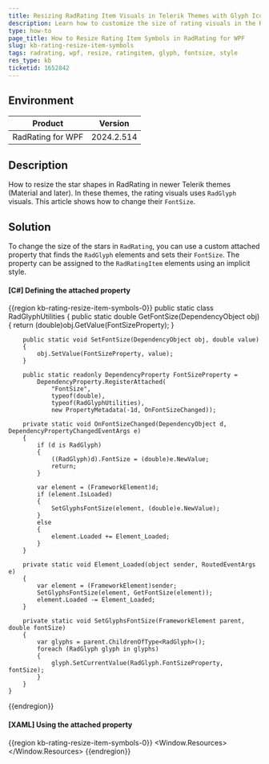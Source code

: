 ```yaml
---
title: Resizing RadRating Item Visuals in Telerik Themes with Glyph Icons
description: Learn how to customize the size of rating visuals in the RadRating control for WPF applications.
type: how-to
page_title: How to Resize Rating Item Symbols in RadRating for WPF
slug: kb-rating-resize-item-symbols
tags: radrating, wpf, resize, ratingitem, glyph, fontsize, style
res_type: kb
ticketid: 1652842
---
```


## Environment

| Product | Version |
| --- | --- |
| RadRating for WPF | 2024.2.514 |

## Description

How to resize the star shapes in RadRating in newer Telerik themes (Material and later). In these themes, the rating visuals uses `RadGlyph` visuals. This article shows how to change their `FontSize`.

## Solution

To change the size of the stars in `RadRating`, you can use a custom attached property that finds the `RadGlyph` elements and sets their `FontSize`. The property can be assigned to the `RadRatingItem` elements using an implicit style.

#### __[C#] Defining the attached property__
{{region kb-rating-resize-item-symbols-0}}
     public static class RadGlyphUtilities
    {
        public static double GetFontSize(DependencyObject obj)
        {
            return (double)obj.GetValue(FontSizeProperty);
        }

        public static void SetFontSize(DependencyObject obj, double value)
        {
            obj.SetValue(FontSizeProperty, value);
        }
                
        public static readonly DependencyProperty FontSizeProperty =
            DependencyProperty.RegisterAttached(
                "FontSize",
                typeof(double), 
                typeof(RadGlyphUtilities), 
                new PropertyMetadata(-1d, OnFontSizeChanged));

        private static void OnFontSizeChanged(DependencyObject d, DependencyPropertyChangedEventArgs e)
        {            
            if (d is RadGlyph)
            {
                ((RadGlyph)d).FontSize = (double)e.NewValue;
                return;
            }
            
            var element = (FrameworkElement)d;
            if (element.IsLoaded)
            {
                SetGlyphsFontSize(element, (double)e.NewValue);
            }
            else
            {
                element.Loaded += Element_Loaded;
            }
        }

        private static void Element_Loaded(object sender, RoutedEventArgs e)
        {
            var element = (FrameworkElement)sender;
            SetGlyphsFontSize(element, GetFontSize(element));
            element.Loaded -= Element_Loaded;
        }

        private static void SetGlyphsFontSize(FrameworkElement parent, double fontSize)
        {
            var glyphs = parent.ChildrenOfType<RadGlyph>();
            foreach (RadGlyph glyph in glyphs)
            {
                glyph.SetCurrentValue(RadGlyph.FontSizeProperty, fontSize);
            }
        }
    }
{{endregion}}

#### __[XAML] Using the attached property__
{{region kb-rating-resize-item-symbols-0}}
	<Window.Resources>
		<Style TargetType="{x:Type telerik:RadRatingItem}">
			<Setter Property="MaxWidth" Value="15" />
			<Setter Property="local:RadGlyphUtilities.FontSize" Value="14" />
		</Style>
	</Window.Resources>
{{endregion}}



